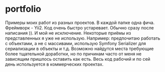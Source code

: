 # portfolio

Примеры моих работ из разных проектов. В каждой папке одна фича. Фреймворк  - Yii2.
Код  очень быстро устаревает. Обычно сразу после написания )). И мой не исключение. Некоторые приёмы из представленных я уже не использую. Например: предпочитаю работать с объектами, а не с массивами, использую Symfony Serializer для сериализации в объекты и т.д. Возможно найдутся места требующие более тщательной доработки, но по причинам часто от меня не зависящим пришлось оставить как есть. Весь код рабочий и по сей день используется в коммерческих проектах. 
